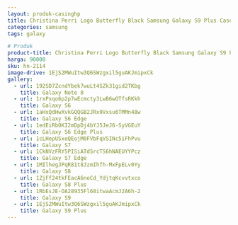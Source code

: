 ```yaml
---
layout: produk-casinghp
title: Christina Perri Logo Butterfly Black Samsung Galaxy S9 Plus Case
categories: samsung
tags: galaxy

# Produk
product-title: Christina Perri Logo Butterfly Black Samsung Galaxy S9 Plus Case
harga: 90000
sku: hn-2114
image-drive: 1EjS2MWuItw3Q6SWzgxil5guAKJmipxCk
gallery:
  - url: 192SD7ZcndYbek7wuLt4SZk31gid2TKbg
    title: Galaxy Note 8
  - url: 1rxPxqo6p2p7wEcmcty3LwB6wOTfsRKkh
    title: Galaxy S6
  - url: 1aHxQdHwXvkGQQGB2JRx9Vxsu6TMMn48w
    title: Galaxy S6 Edge
  - url: 1edEiRbOKI2mDpDj4bYJ5JeJ6-SyVGEuY
    title: Galaxy S6 Edge Plus
  - url: 1cLHepUSxoQEojM0FVbFqVSINc5iFhPvu
    title: Galaxy S7
  - url: 1CkNVzFRY5PISiATd5rcTS6hNAEUYYPcz
    title: Galaxy S7 Edge
  - url: 1MIlhegJPqR81t8JzmIhfh-MxFpELv0Yy
    title: Galaxy S8
  - url: 1ZjFf24tkFEacA6noCd_YdjtqKcvvtxco
    title: Galaxy S8 Plus
  - url: 1RbEsJE-OA28935Fl68itwaAcmJ2A6h-2
    title: Galaxy S9
  - url: 1EjS2MWuItw3Q6SWzgxil5guAKJmipxCk
    title: Galaxy S9 Plus
---
```


